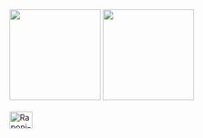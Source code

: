 <div>
  <img height="160em" src="https://github-readme-stats.vercel.app/api?username=R4P0N1KT&show_icons=true&theme=radical&include_all_commits=true&count_private=true"/>
  <img height="160em" src="https://github-readme-stats.vercel.app/api/top-langs/?username=R4P0N1KT&layout=compact&langs_count=16&theme=radical" />
</div>
<div style="display: inline_block"><br>
  <img align="center" alt="Raponi-Js" height="30" width="40" src="https://cdn.jsdelivr.net/gh/devicons/devicon/icons/javascript/javascript-original.svg" />
</div>
